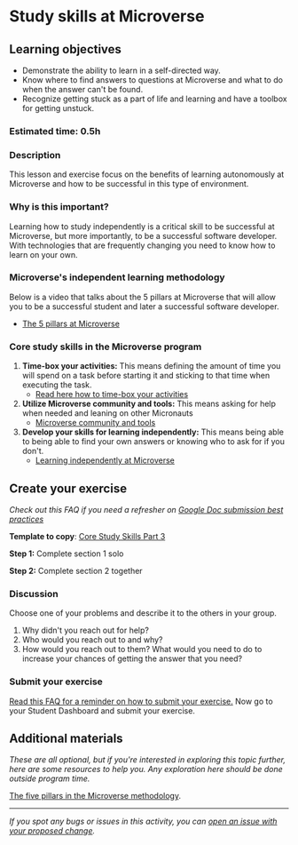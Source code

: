 # Study skills at Microverse

## Learning objectives

- Demonstrate the ability to learn in a self-directed way.
- Know where to find answers to questions at Microverse and what to do when the answer can't be found.
- Recognize getting stuck as a part of life and learning and have a toolbox for getting unstuck.

### Estimated time: 0.5h

### Description

This lesson and exercise focus on the benefits of learning autonomously at Microverse and how to be successful in this type of environment.

### Why is this important?

Learning how to study independently is a critical skill to be successful at Microverse, but more importantly, to be a successful software developer. With technologies that are frequently changing you need to know how to learn on your own.

### Microverse's independent learning methodology

Below is a video that talks about the 5 pillars at Microverse that will allow you to be a successful student and later a successful software developer.

- [The 5 pillars at Microverse](https://www.loom.com/share/2baf745797b147c09c234186ed0cfc9f)

### Core study skills in the Microverse program

1. **Time-box your activities:** This means defining the amount of time you will spend on a task before starting it and sticking to that time when executing the task.
   - [Read here how to time-box your activities](how-to-time-box-your-activities.md)
2. **Utilize Microverse community and tools:** This means asking for help when needed and leaning on other Micronauts
   - [Microverse community and tools](utilize-microverse-community.md)
3. **Develop your skills for learning independently:** This means being able to being able to find your own answers or knowing who to ask for if you don't.
   - [Learning independently at Microverse](https://github.com/microverseinc/curriculum-professional-skills/blob/main/becoming-a-remote-professional/learning-independently-at-microverse.md)

## Create your exercise

*Check out this FAQ if you need a refresher on [Google Doc submission best practices](https://microverse.zendesk.com/hc/en-us/articles/360063156813)*

**Template to copy**: [Core Study Skills Part 3](https://docs.google.com/document/d/1xXlYnmMLwspcIpjlN0W4zrysrngat1R83WZYQDdfIMk/edit?usp=sharing)

**Step 1:** Complete section 1 solo

**Step 2:** Complete section 2 together

### Discussion

Choose one of your problems and describe it to the others in your group.

1. Why didn't you reach out for help?
2. Who would you reach out to and why?
3. How would you reach out to them? What would you need to do to increase your chances of getting the answer that you need?

### Submit your exercise

[Read this FAQ for a reminder on how to submit your exercise.](https://microverse.zendesk.com/hc/en-us/articles/360061344234) Now go to your Student Dashboard and submit your exercise.


## Additional materials
*These are all optional, but if you're interested in exploring this topic further, here are some resources to help you. Any exploration here should be done outside program time.*

[The five pillars in the Microverse methodology](https://github.com/microverseinc/curriculum-professional-skills/blob/main/microverse/five-pillars-MV-methogology.md).

------

_If you spot any bugs or issues in this activity, you can [open an issue with your proposed change](https://github.com/microverseinc/curriculum-transversal-skills/blob/main/git-github/articles/open_issue.md)._
